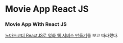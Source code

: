 # Movie App React JS

### Movie App With React JS
[노마드코더 ReactJS로 영화 웹 서비스 만들기](https://nomadcoders.co/react-fundamentals)를 보고 따라했다.  

